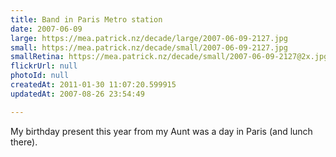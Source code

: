 ```yaml
---
title: Band in Paris Metro station
date: 2007-06-09
large: https://mea.patrick.nz/decade/large/2007-06-09-2127.jpg
small: https://mea.patrick.nz/decade/small/2007-06-09-2127.jpg
smallRetina: https://mea.patrick.nz/decade/small/2007-06-09-2127@2x.jpg
flickrUrl: null
photoId: null
createdAt: 2011-01-30 11:07:20.599915
updatedAt: 2007-08-26 23:54:49

---
```

My birthday present this year from my Aunt was a day in Paris (and lunch there).
